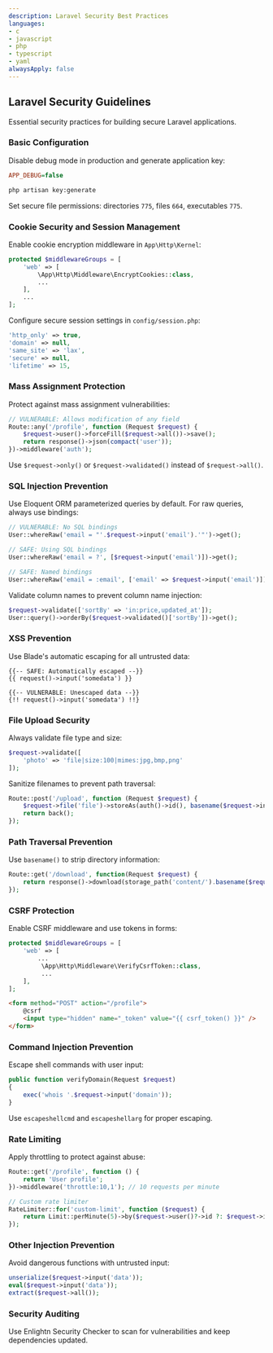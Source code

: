 ```yaml
---
description: Laravel Security Best Practices
languages:
- c
- javascript
- php
- typescript
- yaml
alwaysApply: false
---
```


## Laravel Security Guidelines

Essential security practices for building secure Laravel applications.

### Basic Configuration

Disable debug mode in production and generate application key:

```ini
APP_DEBUG=false
```

```bash
php artisan key:generate
```

Set secure file permissions: directories `775`, files `664`, executables `775`.

### Cookie Security and Session Management

Enable cookie encryption middleware in `App\Http\Kernel`:

```php
protected $middlewareGroups = [
    'web' => [
        \App\Http\Middleware\EncryptCookies::class,
        ...
    ],
    ...
];
```

Configure secure session settings in `config/session.php`:

```php
'http_only' => true,
'domain' => null,
'same_site' => 'lax',
'secure' => null,
'lifetime' => 15,
```

### Mass Assignment Protection

Protect against mass assignment vulnerabilities:

```php
// VULNERABLE: Allows modification of any field
Route::any('/profile', function (Request $request) {
    $request->user()->forceFill($request->all())->save();
    return response()->json(compact('user'));
})->middleware('auth');
```

Use `$request->only()` or `$request->validated()` instead of `$request->all()`.

### SQL Injection Prevention

Use Eloquent ORM parameterized queries by default. For raw queries, always use bindings:

```php
// VULNERABLE: No SQL bindings
User::whereRaw('email = "'.$request->input('email').'"')->get();

// SAFE: Using SQL bindings
User::whereRaw('email = ?', [$request->input('email')])->get();

// SAFE: Named bindings
User::whereRaw('email = :email', ['email' => $request->input('email')])->get();
```

Validate column names to prevent column name injection:

```php
$request->validate(['sortBy' => 'in:price,updated_at']);
User::query()->orderBy($request->validated()['sortBy'])->get();
```

### XSS Prevention

Use Blade's automatic escaping for all untrusted data:

```blade
{{-- SAFE: Automatically escaped --}}
{{ request()->input('somedata') }}

{{-- VULNERABLE: Unescaped data --}}
{!! request()->input('somedata') !!}
```

### File Upload Security

Always validate file type and size:

```php
$request->validate([
    'photo' => 'file|size:100|mimes:jpg,bmp,png'
]);
```

Sanitize filenames to prevent path traversal:

```php
Route::post('/upload', function (Request $request) {
    $request->file('file')->storeAs(auth()->id(), basename($request->input('filename')));
    return back();
});
```

### Path Traversal Prevention

Use `basename()` to strip directory information:

```php
Route::get('/download', function(Request $request) {
    return response()->download(storage_path('content/').basename($request->input('filename')));
});
```

### CSRF Protection

Enable CSRF middleware and use tokens in forms:

```php
protected $middlewareGroups = [
    'web' => [
        ...
         \App\Http\Middleware\VerifyCsrfToken::class,
         ...
    ],
];
```

```html
<form method="POST" action="/profile">
    @csrf
    <input type="hidden" name="_token" value="{{ csrf_token() }}" />
</form>
```

### Command Injection Prevention

Escape shell commands with user input:

```php
public function verifyDomain(Request $request)
{
    exec('whois '.$request->input('domain'));
}
```

Use `escapeshellcmd` and `escapeshellarg` for proper escaping.

### Rate Limiting

Apply throttling to protect against abuse:

```php
Route::get('/profile', function () {
    return 'User profile';
})->middleware('throttle:10,1'); // 10 requests per minute

// Custom rate limiter
RateLimiter::for('custom-limit', function ($request) {
    return Limit::perMinute(5)->by($request->user()?->id ?: $request->ip());
});
```

### Other Injection Prevention

Avoid dangerous functions with untrusted input:

```php
unserialize($request->input('data'));
eval($request->input('data'));
extract($request->all());
```

### Security Auditing

Use Enlightn Security Checker to scan for vulnerabilities and keep dependencies updated.